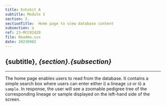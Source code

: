 ```yaml
---
title: Exhibit A
subtitle: Module 1
section: 2.
sectionTitle:  Home page to view database content
subsection: a
ref: 23-MCC02420
file: Readme.svx
date: 20230902
---
```


**{subtitle}**, *{section}.{subsection}*
--

----
The home page enables users to read from the database. It contains a simple search box where users can enter either i) a lineage `id` or ii) a `sample`. In response, the user will see a zoomable pedigree tree of the corresponding lineage or sample displayed on the left-hand side of the screen.